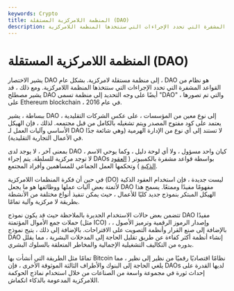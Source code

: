 ```yaml
---
keywords: Crypto
title: المنظمة اللامركزية المستقلة (DAO)
description: منظمة مستقلة لامركزية. نظام من القواعد المشفرة التي تحدد الإجراءات التي ستتخذها المنظمة اللامركزية.
---
```


# المنظمة اللامركزية المستقلة (DAO)
يشير الاختصار DAO إلى منظمة مستقلة لامركزية. بشكل عام ، DAO هو نظام من القواعد المشفرة التي تحدد الإجراءات التي ستتخذها المنظمة اللامركزية. ومع ذلك ، قد يشير مصطلح DAO أيضًا على وجه التحديد إلى منظمة تسمى "DAO" ، والتي تم تصورها على Ethereum blockchain ، في عام 2016.

ببساطة ، يشير DAO إلى نوع معين من المؤسسات ، على عكس الشركات التقليدية ، يعتمد على كود مفتوح المصدر ويتم تشغيله بالكامل من قبل مجتمعه. لذلك ، فإن الهيكل الأساسي وآليات العمل لـ DAO لا تستند إلى أي نوع من الإدارة الهرمية (وهي شائعة جدًا في الأعمال التجارية التقليدية).

بمعنى آخر ، لا يوجد لدى DAO كيان واحد مسؤول ، ولا أي لوحة دليل ، وكما يوحي الاسم ، لا توجد مركزية للسلطة. يتم إجراء DAOs بواسطة قواعد مشفرة بالكمبيوتر ( [العقود الذكية](/smart-contract) ) وتحكمها العمل الجماعي للمساهمين وأفراد المجتمع.

في حين أن فكرة المنظمات اللامركزية (DO) ليست جديدة ، فإن استخدام العقود الذكية لأتمتة بعض آليات عملها ووظائفها هو ما يجعل DAO مفهومًا مفيدًا وممتعًا. يسمح هذا الهيكل المبتكر بنموذج جديد كليًا للأعمال ، حيث يمكن تنفيذ أنواع مختلفة من الأنشطة بطريقة لا مركزية وآلية تمامًا.

تتضمن بعض حالات الاستخدام الجديرة بالملاحظة حيث قد يكون نموذج DAO مفيدًا حملات جمع الأموال المؤتمتة (مثل ICO) ، وإصدار الرموز الرقمية وترميز الأصول ، بالإضافة إلى صنع القرار وأنظمة التصويت على الاقتراحات. بالإضافة إلى ذلك ، يتيح نموذج DAO إنشاء أنظمة أكثر كفاءة عن طريق تقليل الحاجة إلى المدخلات البشرية ، مما يقلل بدوره من التكاليف التشغيلية الإجمالية والمخاطر المتعلقة بالسلوك البشري.

تمامًا مثل الطريقة التي أنشأت بها Bitcoin نظامًا اقتصاديًا رقميًا من نظير إلى نظير ، مما يلغي الحاجة إلى البنوك والأطراف الثالثة الموثوقة الأخرى ، فإن DAOs لديها القدرة على إحداث ثورة في مجموعة واسعة من الصناعات من خلال استخدام نماذج الحوكمة اللامركزية المدعومة بالذكاء انكماش.

